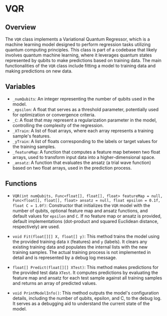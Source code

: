 # VQR

## Overview
The `VQR` class implements a Variational Quantum Regressor, which is a machine learning model designed to perform regression tasks utilizing quantum computing principles. This class is part of a codebase that likely involves quantum machine learning, where it leverages quantum states represented by qubits to make predictions based on training data. The main functionalities of the `VQR` class include fitting a model to training data and making predictions on new data.

## Variables
- `_numQubits`: An integer representing the number of qubits used in the model.
- `_epsilon`: A float that serves as a threshold parameter, potentially used for optimization or convergence criteria.
- `_C`: A float that may represent a regularization parameter in the model, controlling the complexity of the regression.
- `_XTrain`: A list of float arrays, where each array represents a training sample's features.
- `_yTrain`: A list of floats corresponding to the labels or target values for the training samples.
- `_featureMap`: A function that computes a feature map between two float arrays, used to transform input data into a higher-dimensional space.
- `_ansatz`: A function that evaluates the ansatz (a trial wave function) based on two float arrays, used in the prediction process.

## Functions
- `VQR(int numQubits, Func<float[], float[], float> featureMap = null, Func<float[], float[], float> ansatz = null, float epsilon = 0.1f, float C = 1.0f)`: Constructor that initializes the `VQR` model with the number of qubits, optional feature map and ansatz functions, and default values for `epsilon` and `C`. If no feature map or ansatz is provided, default implementations (dot-product and squared Euclidean distance, respectively) are used.

- `void Fit(float[][] X, float[] y)`: This method trains the model using the provided training data `X` (features) and `y` (labels). It clears any existing training data and populates the internal lists with the new training samples. The actual training process is not implemented in detail and is represented by a debug log message.

- `float[] Predict(float[][] XTest)`: This method makes predictions for the provided test data `XTest`. It computes predictions by evaluating the feature map and ansatz for each test sample against all training samples and returns an array of predicted values.

- `void PrintModelInfo()`: This method outputs the model's configuration details, including the number of qubits, epsilon, and C, to the debug log. It serves as a debugging aid to understand the current state of the model.